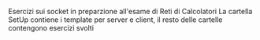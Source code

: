 Esercizi sui socket in preparzione all'esame di Reti di Calcolatori
La cartella SetUp contiene i template per server e client, il resto delle cartelle contengono esercizi svolti

